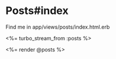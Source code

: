 <!--
<h1 class="font-bold mb-4 text-xl">Posts</h1>
<hr class="mb-4" />
<div id="posts" class="grid grid-cols-12 gap-4"
  data-controller="pagination"
  data-pagination-target="posts"
  data-pagination-url-value="<%= posts_url %> "
  data-pagination-page-value="<%= 2 %>">
    <%= render @posts %>
</div>
-->



<div>
  <h1 class="font-bold text-4xl">Posts#index</h1>
  <p>Find me in app/views/posts/index.html.erb</p>

  <%= turbo_stream_from :posts %>
  <div id="posts">
    <%= render @posts %>
  </div>
</div>
